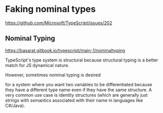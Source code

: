 # Faking nominal types

https://github.com/Microsoft/TypeScript/issues/202


## Nominal Typing

https://basarat.gitbook.io/typescript/main-1/nominaltyping

TypeScript's type system is structural because structural typing is a better match for JS dynamical nature.

However, sometimes nominal typing is desired

for a system where you want two variables to be differentiated because they have a different type name even if they have the same structure. A very common use case is identity structures (which are generally just strings with semantics associated with their name in languages like C#/Java).
